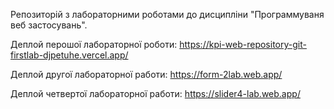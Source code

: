 Репозиторій з лабораторними роботами до дисципліни "Программуваня веб застосувань".

Деплой перошої лабораторної роботи:
https://kpi-web-repository-git-firstlab-djpetuhe.vercel.app/

Деплой другої лабораторної работи:
https://form-2lab.web.app/

Деплой четвертої лабораторної работи:
https://slider4-lab.web.app/
